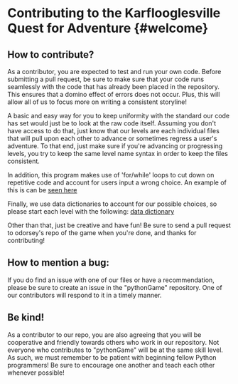 Contributing to the Karflooglesville Quest for Adventure {#welcome}
=====================

How to contribute?
---------
As a contributor, you are expected to test and run your own code. Before submitting a pull request, be sure to make sure that your code runs seamlessly with the code that has already been placed in the repository. This ensures that a domino effect of errors does not occur. Plus, this will allow all of us to focus more on writing a consistent storyline! 

A basic and easy way for you to keep uniformity with the standard our code has set would just be to look at the raw code itself. Assuming you don't have access to do that, just know that our levels are each individual files that will pull upon each other to advance or sometimes regress a user's adventure. To that end, just make sure if you're advancing or progressing levels, you try to keep the same level name syntax in order to keep the files consistent.

In addition, this program makes use of 'for/while' loops to cut down on repetitive code and account for users input a wrong choice. An example of this is can be [seen here](http://i.imgur.com/PLFhe9r.png)
      
Finally, we use data dictionaries to account for our possible choices, so please start each level with the following:
[data dictionary](http://i.imgur.com/p00z0O7.png)

Other than that, just be creative and have fun! Be sure to send a pull request to odorsey's repo of the game when you're done, and thanks for contributing!

How to mention a bug:
---------
If you do find an issue with one of our files or have a recommendation, please be sure to create an issue in the "pythonGame" repository. One of our contributors will respond to it in a timely manner.

Be kind!
---------
As a contributor to our repo, you are also agreeing that you will be cooperative and friendly towards others who work in our repository. Not everyone who contributes to "pythonGame" will be at the same skill level. As such, we must remember to be patient with beginning fellow Python programmers! Be sure to encourage one another and teach each other whenever possible! 
